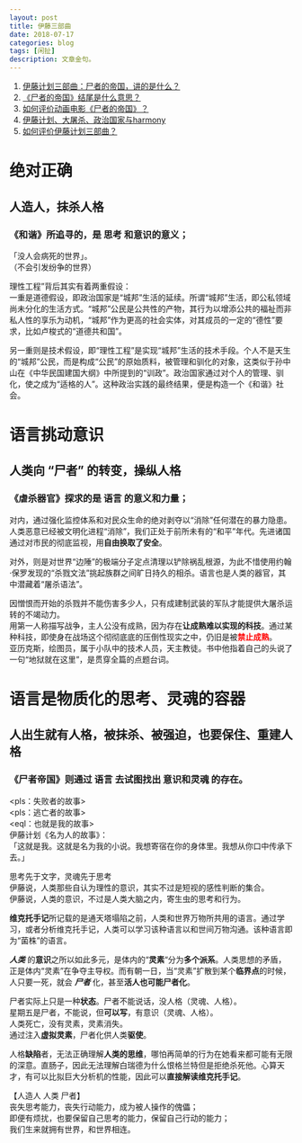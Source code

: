```yaml
---
layout: post
title: 伊藤三部曲
date: 2018-07-17
categories: blog
tags: [闲扯]
description: 文章金句。
---
```


1. [伊藤计划三部曲：尸者的帝国，讲的是什么？](https://www.zhihu.com/question/40164008/answer/85356850)
1. [《尸者的帝国》结尾是什么意思？](https://www.zhihu.com/question/40215756)
1. [如何评价动画电影《尸者的帝国》？](https://www.zhihu.com/question/40181111)
1. [伊藤计划、大屠杀、政治国家与harmony](https://zhuanlan.zhihu.com/p/33786542)
1. [如何评价伊藤计划三部曲？](https://www.zhihu.com/question/31088608/answer/53742605)


# 绝对正确
## 人造人，抹杀人格
### 《和谐》所追寻的，是 思考 和意识的意义；
「没人会病死的世界」。<br>
（不会引发纷争的世界）


理性工程”背后其实有着两重假设：<br>
一重是道德假设，即政治国家是“城邦”生活的延续。所谓“城邦”生活，即公私领域尚未分化的生活方式。“城邦”公民是公共性的产物，其行为以增添公共的福祉而非私人性的享乐为动机，“城邦”作为更高的社会实体，对其成员的一定的“德性”要求，比如卢梭式的“道德共和国”。


另一重则是技术假设，即“理性工程”是实现“城邦”生活的技术手段。个人不是天生的“城邦”公民，而是构成“公民”的原始质料，被管理和驯化的对象，这类似于孙中山在《中华民国建国大纲》中所提到的“训政”。政治国家通过对个人的管理、驯化，使之成为“适格的人”。这种政治实践的最终结果，便是构造一个《和谐<harmony/>》社会。


# 语言挑动意识
## 人类向 “尸者” 的转变，操纵人格
### 《虐杀器官》探求的是 语言 的意义和力量；
对内，通过强化监控体系和对民众生命的绝对剥夺以“消除”任何潜在的暴力隐患。人类恶意已经被文明化进程“消除”，我们正处于前所未有的“和平”年代。先进诸国通过对市民的彻底监视，用**自由换取了安全**。


对外，则是对世界“边陲”的极端分子定点清理以铲除祸乱根源，为此不惜使用约翰·保罗发现的“杀戮文法”挑起族群之间旷日持久的相杀。语言也是人类的器官，其中潜藏着“屠杀语法”。


因憎恨而开始的杀戮并不能伤害多少人，只有成建制武装的军队才能提供大屠杀运转的不竭动力。<br>
用第一人称描写战争，主人公没有成熟，因为存在**让成熟难以实现的科技**。通过某种科技，即使身在战场这个彻彻底底的压倒性现实之中，仍旧是被<font color="#FF0000"><b>禁止成熟</b></font>。<br>亚历克斯，绘图员，属于小队中的技术人员，天主教徒。书中他指着自己的头说了一句“地狱就在这里”，是贯穿全篇的点题台词。


# 语言是物质化的思考、灵魂的容器
## 人出生就有人格，被抹杀、被强迫，也要保住、重建人格
### 《尸者帝国》则通过 语言 去试图找出 意识和灵魂 的存在。
<pls：失败者的故事><br>
<pls：逃亡者的故事><br>
<eql：也就是我的故事><br>
伊藤计划《名为人的故事》：<br>
「这就是我。这就是名为我的小说。我想寄宿在你的身体里。我想从你口中传承下去。」


思考先于文字，灵魂先于思考<br>
伊藤说，人类那些自认为理性的意识，其实不过是短视的感性判断的集合。<br>
伊藤说，人类的意识，不过是人类大脑之内，寄生虫的思考和行为。


**维克托手记**所记载的是通天塔塌陷之前，人类和世界万物所共用的语言。通过学习，或者分析维克托手记，人类可以学习该种语言以和世间万物沟通。该种语言即为“菌株”的语言。


***人类*** 的**意识**之所以如此多元，是体内的“**灵素**“分为**多个派系**。人类思想的矛盾，正是体内“灵素”在争夺主导权。而有朝一日，当“灵素”扩散到某个**临界点**的时候，人只要一死，就会 ***尸者*** 化，甚至**活人也可能尸者化**。<br>


尸者实际上只是一种**状态**。尸者不能说话，没人格（灵魂、人格）。<br>
星期五是尸者，不能说，但**可以写**，有意识（灵魂、人格）。<br>
人类死亡，没有灵素，灵素消失。<br>
通过注入**虚拟灵素**，尸者化供人类**驱使**。


人格**缺陷**者，无法正确理解**人类的思维**，哪怕再简单的行为在她看来都可能有无限的深意。直肠子，因此无法理解白瑞德为什么恨格兰特但是拒绝杀死他。心算天才，有可以比拟巨大分析机的性能，因此可以**直接解读维克托手记**。


【人造人 人类 尸者】 <br>
丧失思考能力，丧失行动能力，成为被人操作的傀儡；<br>
即便有烦扰，也要保留自己思考的能力，保留自己行动的能力；<br>
我们生来就拥有世界，和世界相连。
